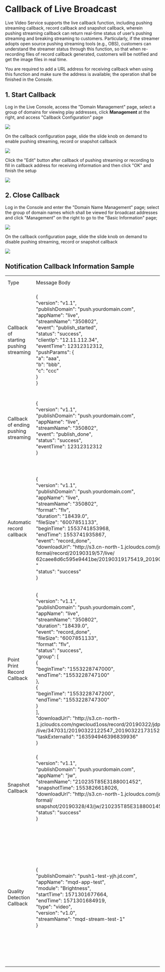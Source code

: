# Callback of Live Broadcast

Live Video Service supports the live callback function, including pushing streaming callback, record callback and snapshot callback, wherein pushing streaming callback can return real-time status of user’s pushing streaming and breaking streaming to customers. Particularly, if the streamer adopts open source pushing streaming tools (e.g., OBS), customers can understand the streamer status through this function, so that when re-recording files of record callback generated, customers will be notified and get the image files in real time.

You are required to add a URL address for receiving callback when using this function and make sure the address is available; the operation shall be finished in the Console.

## 1. Start Callback

Log in the Live Console, access the "Domain Management" page, select a group of domains for viewing play addresses, click **Management** at the right, and access "Callback Configuration" page

![](https://github.com/jdcloudcom/cn/blob/cn-Live-Video/image/live-video/12%E6%96%B0%E5%BB%BA%E8%BD%AC%E7%A0%81%E9%85%8D%E7%BD%AE.png)

On the callback configuration page, slide the slide knob on demand to enable pushing streaming, record or snapshot callback

![](https://github.com/jdcloudcom/cn/blob/cn-Live-Video/image/live-video/17%E5%9B%9E%E8%B0%83%E9%85%8D%E7%BD%AE.png)

Click the "Edit" button after callback of pushing streaming or recording to fill in callback address for receiving information and then click "OK" and finish the setup

![](https://github.com/jdcloudcom/cn/blob/cn-Live-Video/image/live-video/18%E5%9B%9E%E8%B0%83%E9%85%8D%E7%BD%AE.png)

## 2. Close Callback

Log in the Console and enter the "Domain Name Management" page; select the group of domain names which shall be viewed for broadcast addresses and click "Management" on the right to go to the "Basic Information" page;

![](https://github.com/jdcloudcom/cn/blob/cn-Live-Video/image/live-video/12%E6%96%B0%E5%BB%BA%E8%BD%AC%E7%A0%81%E9%85%8D%E7%BD%AE.png)

On the callback configuration page, slide the slide knob on demand to disable pushing streaming, record or snapshot callback

![](https://github.com/jdcloudcom/cn/blob/cn-Live-Video/image/live-video/19%E5%9B%9E%E8%B0%83%E9%85%8D%E7%BD%AE.png)



## Notification Callback Information Sample

<table>
<tr>
    <td>Type<br/>
    <td>Message Body</td>
    <td>Message Field Description</td>
</tr>
<tr>
    <td>Callback of starting pushing streaming<br/>
    <td> {<br>  
        "version": "v1.1",<br>  
        "publishDomain": "push.yourdomain.com",<br>   
        "appName": "live",<br> "streamName": "350802", <br>"event": "publish_started",<br> "status": "success", <br>"clientIp": "12.11.112.34", <br>"eventTime": 12312312312, <br>"pushParams": { <br>"a": "aaa",<br> "b": "bbb",<br> "c": "ccc"<br> }<br> }<br> 
</td>
    <td>version: Message Body Version Number<br>  
publishDomain:Pushing Streaming Domain<br>  
appName: Application name<br>  
streamName: Stream Name<br>  
event:Event [publish_started,publish_ ]done, record_done<br>  
status: Status [success]<br>  
eventTime: Triggering time, millisecond<br>  
pushParams: Pushing Streaming Parameter<br></td>
</tr>
<tr>
    <td>Callback of ending pushing streaming<br/>
    <td> 
	{<br/>
	"version": "v1.1",<br/> 
	"publishDomain": "push.yourdomain.com",<br/>
	"appName": "live",<br/>
	"streamName": "350802",<br/>
	"event": "publish_done",<br/>
	"status": "success",<br/>
	"eventTime": 12312312312<br/>
	}<br/>
</td>
    <td>version: Message Body Version Number<br>  
publishDomain:Pushing Streaming Domain<br>  
appName: Application name<br>  
streamName: Stream Name<br>  
event:Event [publish_started,publish_ ]done, record_done<br>  
status: Status [success]<br>  
</td>
</tr>
<tr>
    <td>Automatic record callback<br/>
    <td> {<br/>
	"version": "v1.1",<br/>
	"publishDomain": "push.yourdomain.com",<br/>
	"appName": "live",<br/>
	"streamName": "350802",<br/>
	"format": "flv",<br/>
	"duration": "18439.0",<br/>
	"fileSize": "6007851133",<br/>
	"beginTime": 1553741853968,<br/>
	"endTime": 1553741935867,<br/>
	"event": "record_done",<br/>
	"downloadUrl": "http://s3.cn-north-1.jcloudcs.com/jd-video-formal/record/20190319/57/live/<br>
	    62caee8d6c595e9441be/20190319175419_20190319175422.flv "<br/>
	"status": "success"<br/>
	}<br/>
</td>
    <td>version: Message Body Version Number<br>  
publishDomain:Pushing Streaming Domain<br>  
appName: Application name<br>  
streamName: Stream Name<br>  
event:Event [publish_started,publish_ ]done, record_done<br>  
status: Status [success]<br>
format: Recording Format<br>
startTime: Recording Start Time<br>
stopTime: Record End Time<br>
downloadUrl: Available Download Link<br>  
</td>
</tr>
<tr>
    <td>Point Print Record Callback<br/>
    <td>{<br>
	"version": "v1.1",<br>
	"publishDomain": "push.yourdomain.com",<br>
	"appName": "live",<br>
	"streamName": "350802",<br>
	"duration": "18439.0",<br>
	"event": "record_done",<br>
	"fileSize": "6007851133",<br>
	"format": "flv",<br>
	"status": "success",<br>
	"group": [<br>
	{<br>
	"beginTime": "1553228747000",<br>
	"endTime": "1553228747100"<br>
	},<br>
	{<br>
	"beginTime": "1553228747200",<br>
	"endTime": "1553228747300"<br>
	}<br>
	],<br>
	"downloadUrl": "http://s3.cn-north-1.jcloudcs.com/ngwcloud1oss/record/20190322/jdpush.jd.com<br>
	    /live/347031/20190322122547_20190322173152.mp4",<br>
	"taskExternalId": "163594946396839936"<br>
	}<br>
</td>
    <td>version: Message Body Version Number<br>  
publishDomain:Pushing Streaming Domain<br>  
appName: Application name<br>  
streamName: Stream Name<br>  
event:Event [publish_started,publish_ ]done, record_done<br>  
status: Status [success]<br>
duration: Record File Duration (Millisecond)<br>
fileSize: File Size (kb)<br>
group: Recording Time Period<br>
downloadUrl: Available Download Link<br>
vodTaskId: Recording External ID<br>  
</td>
</tr>
<tr>
    <td>Snapshot Callback<br/>
    <td>{<br>
	"version": "v1.1",<br>
	"publishDomain": "push.yourdomain.com",<br>
	"appName": "jw",<br>
	"streamName": "210235T85E3188001452",<br>
	"snapshotTime": 1553826618026,<br>
	"downloadUrl": "http://s3.cn-north-1.jcloudcs.com/jd-video-formal/<br>
	    snapshot/20190328/43/jw/210235T85E3188001452.jpg",<br>
	"status": "success"<br>
	}<br>
</td>
    <td>version: Message Body Version Number<br>  
publishDomain:Pushing Streaming Domain<br>  
appName: Application name<br>  
streamName: Stream Name<br>  
snapshotTime: Snapshot File Generating Time<br>  
downloadUrl: Available Download Link<br>
status: Status [success]<br>
</td>
</tr>
<tr>
    <td>Quality Detection Callback<br/>
    <td>{<br>
	"publishDomain": "push1-test-yjh.jd.com",<br>
	"appName": "mqd-app-test",<br>
	"module": "Brightness",<br>
	"startTime": 1571301677664,<br>
	"endTime": 1571301684919,<br>
	"type": "video",<br>
	"version": "v1.0",<br>
	"streamName": "mqd-stream-test-1"<br>
	}<br>    
</td>
    <td>version:Message Body Version Number<br>  
publishDomain: Pushing Streaming Domain<br>  
appName: Application name<br>
streamName: Stream Name<br>
module: Quality Assurance Item<br>
      Currently, only supports:<br>
     - BlackScreen<br>
     - PureColor<br>
     - ColorCast<br>
      - FrozenFrame<br>
      - Brightness<br>
      - Contrast<br>
type: video; audio<br>
startTime: Exception Start Time<br>
stopTime: Exception End Time<br>
</td>
</tr>	
</table>
